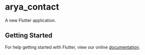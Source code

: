 # arya_contact

A new Flutter application.

## Getting Started

For help getting started with Flutter, view our online
[documentation](https://flutter.io/).
